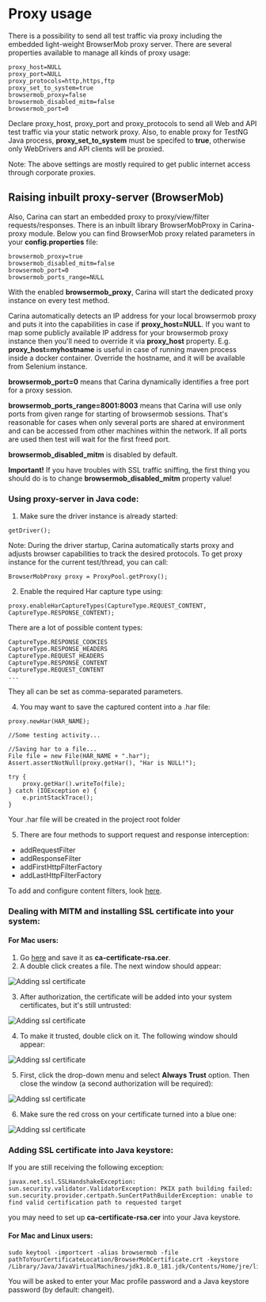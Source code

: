 # Proxy usage
There is a possibility to send all test traffic via proxy including the embedded light-weight BrowserMob proxy server.
There are several properties available to manage all kinds of proxy usage:
```
proxy_host=NULL
proxy_port=NULL
proxy_protocols=http,https,ftp
proxy_set_to_system=true
browsermob_proxy=false
browsermob_disabled_mitm=false
browsermob_port=0
```
Declare proxy_host, proxy_port and proxy_protocols to send all Web and API test traffic via your static network proxy.
Also, to enable proxy for TestNG Java process, **proxy_set_to_system** must be specifed to **true**, otherwise only WebDrivers and API clients will be proxied.

Note: The above settings are mostly required to get public internet access through corporate proxies.

## Raising inbuilt proxy-server (BrowserMob)
Also, Carina can start an embedded proxy to proxy/view/filter requests/responses. There is an inbuilt library BrowserMobProxy in Carina-proxy module. Below you can find BrowserMob proxy related parameters in your **config.properties** file:
```
browsermob_proxy=true
browsermob_disabled_mitm=false
browsermob_port=0
browsermob_ports_range=NULL
```
With the enabled **browsermob_proxy**, Carina will start the dedicated proxy instance on every test method. 

Carina automatically detects an IP address for your local browsermob proxy and puts it into the capabilities in case if **proxy_host=NULL**. If you want to map some publicly available IP address for your browsermob proxy instance then you'll need to override it via **proxy_host** property.
E.g. **proxy_host=myhostname** is useful in case of running maven process inside a docker container. Override the hostname, and it will be available from Selenium instance.

**browsermob_port=0** means that Carina dynamically identifies a free port for a proxy session.

**browsermob_ports_range=8001:8003** means that Carina will use only ports from given range for starting of browsermob sessions. That's reasonable for cases when only several ports are shared at environment and can be accessed from other machines within the network. If all ports are used then test will wait for the first freed port.

**browsermob_disabled_mitm** is disabled by default. 

**Important!** If you have troubles with  SSL traffic sniffing, the first thing you should do is to change **browsermob_disabled_mitm** property value!

### Using proxy-server in Java code:

1. Make sure the driver instance is already started:
```
getDriver();
```
Note: During the driver startup, Carina automatically starts proxy and adjusts browser capabilities to track the desired protocols. To get proxy instance for the current test/thread, you can call:
```
BrowserMobProxy proxy = ProxyPool.getProxy();
```
2. Enable the required Har capture type using:
```
proxy.enableHarCaptureTypes(CaptureType.REQUEST_CONTENT, CaptureType.RESPONSE_CONTENT);
```
There are a lot of possible content types:
```
CaptureType.RESPONSE_COOKIES
CaptureType.RESPONSE_HEADERS
CaptureType.REQUEST_HEADERS
CaptureType.RESPONSE_CONTENT
CaptureType.REQUEST_CONTENT
...
```
They all can be set as comma-separated parameters.

4. You may want to save the captured content into a .har file:
```
proxy.newHar(HAR_NAME);

//Some testing activity...

//Saving har to a file...
File file = new File(HAR_NAME + ".har");
Assert.assertNotNull(proxy.getHar(), "Har is NULL!");

try {
    proxy.getHar().writeTo(file);
} catch (IOException e) {
    e.printStackTrace();
}
```
Your .har file will be created in the project root folder

5. There are four methods to support request and response interception:

* addRequestFilter
* addResponseFilter
* addFirstHttpFilterFactory
* addLastHttpFilterFactory

To add and configure content filters, look [here](https://github.com/lightbody/browsermob-proxy#http-request-manipulation).

### Dealing with MITM and installing SSL certificate into your system:

#### For Mac users:

1. Go [here](https://github.com/lightbody/browsermob-proxy/blob/master/browsermob-core/src/main/resources/sslSupport/ca-certificate-rsa.cer) and save it as **ca-certificate-rsa.cer**.
2. A double click creates a file. The next window should appear:

![Adding ssl certificate](../img/SSLInstallStep1.png)

3. After authorization, the certificate will be added into your system certificates,  but it's still untrusted:

![Adding ssl certificate](../img/SSLInstallStep2.png)

4. To make it trusted, double click on it. The following window should appear:

![Adding ssl certificate](../img/SSLInstallStep3.png)

5. First, click the drop-down menu and select **Always Trust** option. Then close the window (a second authorization will be required):

![Adding ssl certificate](../img/SSLInstallStep4.png)

6. Make sure the red cross on your certificate turned into a blue one:

![Adding ssl certificate](../img/SSLInstallStep5.png)

### Adding SSL certificate into Java keystore:

If you are still receiving the following exception:
```
javax.net.ssl.SSLHandshakeException: sun.security.validator.ValidatorException: PKIX path building failed: sun.security.provider.certpath.SunCertPathBuilderException: unable to find valid certification path to requested target
```
you may need to set up **ca-certificate-rsa.cer** into your Java keystore.

#### For Mac and Linux users:

```
sudo keytool -importcert -alias browsermob -file pathToYourCertificateLocation/BrowserMobCertificate.crt -keystore /Library/Java/JavaVirtualMachines/jdk1.8.0_181.jdk/Contents/Home/jre/lib/security/cacerts
```
You will be asked to enter your Mac profile password and a Java keystore password (by default: changeit).
